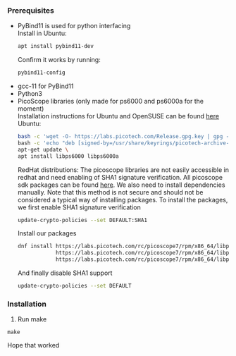 ### Prerequisites

* PyBind11 is used for python interfacing \
  Install in Ubuntu:
  ```sh
  apt install pybind11-dev
  ```
  Confirm it works by running:
  ```sh
  pybind11-config
  ```
* gcc-11 for PyBind11
* Python3
* PicoScope libraries (only made for ps6000 and ps6000a for the moment)\
  Installation instructions for Ubuntu and OpenSUSE can be found [here](https://www.picotech.com/downloads/linux)\
  Ubuntu:
  ```sh
  bash -c 'wget -O- https://labs.picotech.com/Release.gpg.key | gpg --dearmor > /usr/share/keyrings/picotech-archive-keyring.gpg' \
  bash -c 'echo "deb [signed-by=/usr/share/keyrings/picotech-archive-keyring.gpg] https://labs.picotech.com/picoscope7/debian/ picoscope main" >/etc/apt/sources.list.d/picoscope7.list' \
  apt-get update \
  apt install libps6000 libps6000a
  ```
  RedHat distributions:
  The picoscope libraries are not easily accessible in redhat and need enabling of SHA1 signature verification. All picoscope sdk packages can be found [here](https://labs.picotech.com/rc/picoscope7/rpm/). We also need to install dependencies manually. Note that this method is not secure and should not be considered a typical way of installing packages.
  To install the packages, we first enable SHA1 signature verification
  ```sh
  update-crypto-policies --set DEFAULT:SHA1
  ```
  Install our packages
  ```sh
  dnf install https://labs.picotech.com/rc/picoscope7/rpm/x86_64/libpicoipp-1.4.0-4r161.x86_64.rpm \
              https://labs.picotech.com/rc/picoscope7/rpm/x86_64/libps6000-2.1.139-6r6031.x86_64.rpm \
              https://labs.picotech.com/rc/picoscope7/rpm/x86_64/libps6000a-1.0.139-0r6031.x86_64.rpm
  ```
  And finally disable SHA1 support
  ```sh
  update-crypto-policies --set DEFAULT
  ```

### Installation

1. Run make
  ```
  make
  ```
  Hope that worked
